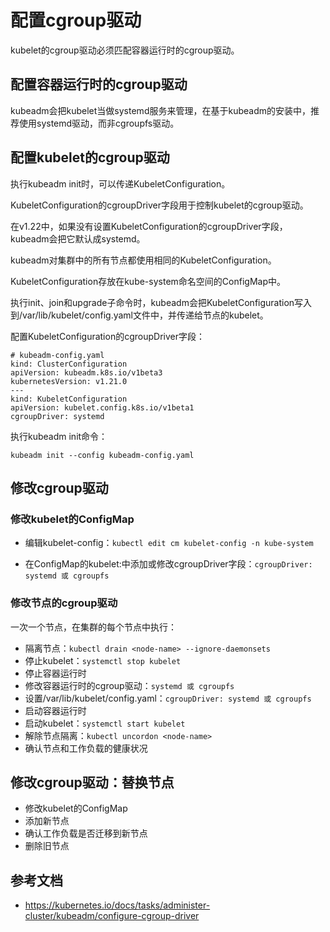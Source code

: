 # 配置cgroup驱动

kubelet的cgroup驱动必须匹配容器运行时的cgroup驱动。

## 配置容器运行时的cgroup驱动

kubeadm会把kubelet当做systemd服务来管理，在基于kubeadm的安装中，推荐使用systemd驱动，而非cgroupfs驱动。

## 配置kubelet的cgroup驱动

执行kubeadm init时，可以传递KubeletConfiguration。

KubeletConfiguration的cgroupDriver字段用于控制kubelet的cgroup驱动。

在v1.22中，如果没有设置KubeletConfiguration的cgroupDriver字段，kubeadm会把它默认成systemd。

kubeadm对集群中的所有节点都使用相同的KubeletConfiguration。

KubeletConfiguration存放在kube-system命名空间的ConfigMap中。

执行init、join和upgrade子命令时，kubeadm会把KubeletConfiguration写入到/var/lib/kubelet/config.yaml文件中，并传递给节点的kubelet。

配置KubeletConfiguration的cgroupDriver字段：

```
# kubeadm-config.yaml
kind: ClusterConfiguration
apiVersion: kubeadm.k8s.io/v1beta3
kubernetesVersion: v1.21.0
---
kind: KubeletConfiguration
apiVersion: kubelet.config.k8s.io/v1beta1
cgroupDriver: systemd
```

执行kubeadm init命令：

```
kubeadm init --config kubeadm-config.yaml
```

## 修改cgroup驱动

### 修改kubelet的ConfigMap

+ 编辑kubelet-config：`kubectl edit cm kubelet-config -n kube-system`

+ 在ConfigMap的kubelet:中添加或修改cgroupDriver字段：`cgroupDriver: systemd 或 cgroupfs`

### 修改节点的cgroup驱动

一次一个节点，在集群的每个节点中执行：
+ 隔离节点：`kubectl drain <node-name> --ignore-daemonsets`
+ 停止kubelet：`systemctl stop kubelet`
+ 停止容器运行时
+ 修改容器运行时的cgroup驱动：`systemd 或 cgroupfs`
+ 设置/var/lib/kubelet/config.yaml：`cgroupDriver: systemd 或 cgroupfs`
+ 启动容器运行时
+ 启动kubelet：`systemctl start kubelet`
+ 解除节点隔离：`kubectl uncordon <node-name>`
+ 确认节点和工作负载的健康状况

## 修改cgroup驱动：替换节点

+ 修改kubelet的ConfigMap
+ 添加新节点
+ 确认工作负载是否迁移到新节点
+ 删除旧节点

## 参考文档

+ https://kubernetes.io/docs/tasks/administer-cluster/kubeadm/configure-cgroup-driver




